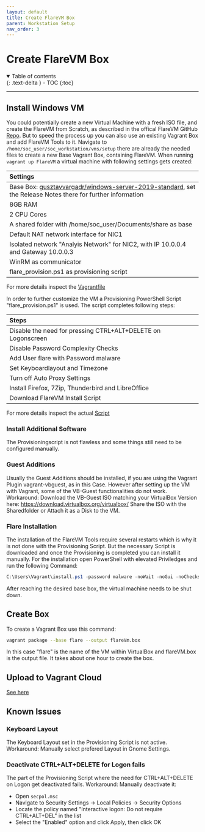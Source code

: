 ```yaml
---
layout: default
title: Create FlareVM Box
parent: Workstation Setup
nav_order: 3
---
```


# Create FlareVM Box

<details open markdown="block">
  <summary>
    Table of contents
  </summary>
  {: .text-delta }
- TOC
{:toc}
</details>

---

## Install Windows VM

You could potentially create a new Virtual Machine with a fresh ISO file, and create the FlareVM from Scratch, as described in the offical FlareVM GitHub [Repo](https://github.com/mandiant/flare-vm). But to speed the process up you can also use an existing Vagrant Box and add FlareVM Tools to it.
Navigate to `/home/soc_user/soc_workstation/vms/setup` there are already the needed files to create a new Base Vagrant Box, containing FlareVM.
When running `vagrant up FlareVM` a virtual machine with following settings gets created:

| Settings |
|:------------|
| Base Box: [gusztavvargadr/windows-server-2019-standard](https://app.vagrantup.com/gusztavvargadr/boxes/windows-server-2019-standard), set the Release Notes there for further information |
| 8GB RAM |
| 2 CPU Cores |
| A shared folder with /home/soc_user/Documents/share as base |
| Default NAT network interface for NIC1 |
| Isolated network "Analyis Network" for NIC2, with IP 10.0.0.4 and Gateway 10.0.0.3 |
| WinRM as communicator |
| flare_provision.ps1 as provisioning script |

For more details inspect the [Vagrantfile](https://github.com/stretfordStart/soc_workstation/blob/ad7ce2186f62ce61a45d1bbf7dcc4a703061ae25/vms/setup/Vagrantfile)

In order to further customize the VM a Provisioning PowerShell Script "flare_provision.ps1" is used.
The script completes following steps:

| Steps |
|:------------|
| Disable the need for pressing CTRL+ALT+DELETE on Logonscreen |
| Disable Password Complexity Checks |
| Add User flare with Password malware |
| Set Keyboardlayout and Timezone |
| Turn off Auto Proxy Settings |
| Install Firefox, 7Zip, Thunderbird and LibreOffice |
| Download FlareVM Install Script |

For more details inspect the actual [Script](https://github.com/stretfordStart/soc_workstation/blob/ad7ce2186f62ce61a45d1bbf7dcc4a703061ae25/vms/setup/flare_provision.ps1)

### Install Additional Software

The Provisioningscript is not flawless and some things still need to be configured manually.

### Guest Additions

Usually the Guest Additions should be installed, if you are using the Vagrant Plugin vagrant-vbguest, as in this Case.
However after setting up the VM with Vagrant, some of the VB-Guest functionalities do not work.
Workaround: Download the VB-Guest ISO matching your VirtualBox Version here: <https://download.virtualbox.org/virtualbox/>
Share the ISO with the Sharedfolder or Attach it as a Disk to the VM.

### Flare Installation

The installation of the FlareVM Tools require several restarts which is why it is not done with the Provisioning Script.
But the necessary Script is downloaded and once the Provisioning is completed you can install it manually.
For the installation open PowerShell with elevated Priviledges and run the following Command:

```powershell
C:\Users\Vagrant\install.ps1 -password malware -noWait -noGui -noChecks -customConfig https://raw.githubusercontent.com/stretfordStart/soc_workstation/main/vms/setup/config.xml
```

After reaching the desired base box, the virtual machine needs to be shut down.

## Create Box

To create a Vagrant Box use this command:

``` bash
vagrant package --base flare --output flareVm.box
```

In this case "flare" is the name of the VM within VirtualBox and flareVM.box is the output file.
It takes about one hour to create the box.

## Upload to Vagrant Cloud

[See here](upload_box)

## Known Issues

### Keyboard Layout

The Keyboard Layout set in the Provisioning Script is not active.
Workaround: Manually select prefered Layout in Gnome Settings.

### Deactivate CTRL+ALT+DELETE for Logon fails

The part of the Provisioning Script where the need for CTRL+ALT+DELETE on Logon get deactivated fails.
Workaround: Manually deactivate it:

- Open `secpol.msc`
- Navigate to Security Settings -> Local Policies -> Security Options
- Locate the policy named "Interactive logon: Do not require CTRL+ALT+DEL" in the list
- Select the "Enabled" option and click Apply, then click OK
